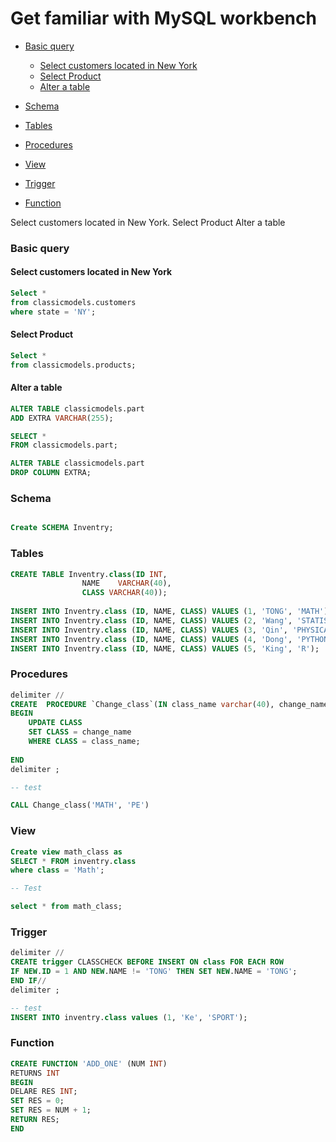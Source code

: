 # Get familiar with MySQL workbench
<!-- MarkdownTOC -->
- [Basic query](#Basic-query)
	- [Select customers located in New York](#Select-customers-located-in-New-York)
	- [Select Product](#Select-Product)
	- [Alter a table](#Alter-a-table)
	
- [Schema](#Schema)
- [Tables](#Tables)
- [Procedures](#Procedures)
- [View](#View)
- [Trigger](#Trigger)
- [Function ](#Function)


<!-- /MarkdownTOC -->
Select customers located in New York.
Select Product 
Alter a table
### Basic query
#### Select customers located in New York
```sql
Select *
from classicmodels.customers
where state = 'NY';
```

#### Select Product 
```sql
Select *
from classicmodels.products;
```
#### Alter a table
```sql
ALTER TABLE classicmodels.part
ADD EXTRA VARCHAR(255);

SELECT *
FROM classicmodels.part;

ALTER TABLE classicmodels.part
DROP COLUMN EXTRA;
```
### Schema
```sql

Create SCHEMA Inventry;
```



### Tables
```sql
CREATE TABLE Inventry.class(ID INT,
				NAME    VARCHAR(40),
				CLASS VARCHAR(40));
                
INSERT INTO Inventry.class (ID, NAME, CLASS) VALUES (1, 'TONG', 'MATH');
INSERT INTO Inventry.class (ID, NAME, CLASS) VALUES (2, 'Wang', 'STATISTICS');
INSERT INTO Inventry.class (ID, NAME, CLASS) VALUES (3, 'Qin', 'PHYSICAL');
INSERT INTO Inventry.class (ID, NAME, CLASS) VALUES (4, 'Dong', 'PYTHON');
INSERT INTO Inventry.class (ID, NAME, CLASS) VALUES (5, 'King', 'R');

```

### Procedures

```sql
delimiter //
CREATE  PROCEDURE `Change_class`(IN class_name varchar(40), change_name varchar(40))
BEGIN
	UPDATE CLASS
    SET CLASS = change_name
    WHERE CLASS = class_name;
    
END
delimiter ;

-- test

CALL Change_class('MATH', 'PE')

```


### View
```sql
Create view math_class as 
SELECT * FROM inventry.class 
where class = 'Math';

-- Test

select * from math_class;

```


### Trigger

```sql
delimiter //
CREATE trigger CLASSCHECK BEFORE INSERT ON class FOR EACH ROW
IF NEW.ID = 1 AND NEW.NAME != 'TONG' THEN SET NEW.NAME = 'TONG'; 
END IF//
delimiter ;

-- test
INSERT INTO inventry.class values (1, 'Ke', 'SPORT');
```
### Function 
```sql
CREATE FUNCTION 'ADD_ONE' (NUM INT)
RETURNS INT
BEGIN
DELARE RES INT;
SET RES = 0;
SET RES = NUM + 1;
RETURN RES;
END

```
